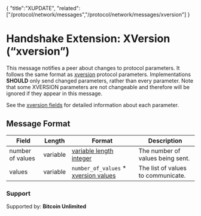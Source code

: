 <div class="cwikmeta">{
"title":"XUPDATE",
"related":["/protocol/network/messages","/protocol/network/messages/xversion"]
}</div>

# Handshake Extension: XVersion (“xversion”)

This message notifies a peer about changes to protocol parameters.  It follows the same format as [xversion](/protocol/network/messages/xversion) protocol parameters.  Implementations **SHOULD** only send changed parameters, rather than every parameter.   Note that some XVERSION parameters are not changeable and therefore will be ignored if they appear in this message.

See the [xversion fields](/protocol/network/messages/xversion#xversion-fields) for detailed information about each parameter.

## Message Format

| Field | Length | Format | Description |
|--|--|--|--|
| number of values | variable | [variable length integer](/protocol/formats/variable-length-integer) | The number of values being sent. |
| values | variable | `number_of_values` * [xversion values](/protocol/network/messages/xversion#xversion-value-format) | The list of values to communicate. |


### Support
Supported by: **Bitcoin Unlimited**
